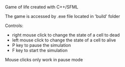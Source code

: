 Game of life created with C++/SFML

The game is accessed by .exe file located in 'build' folder

Controls:
- right mouse click to change the state of a cell to dead
- left mouse click to change the state of a cell to alive
- P key to pause the simulation
- F key to start the simulation

Mouse clicks only work in pause mode